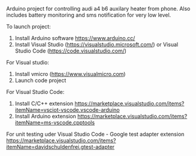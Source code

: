 Arduino project for controlling audi a4 b6 auxilary heater from phone.
Also includes battery monitoring and sms notification for very low level.

To launch project:
1) Install Arduino software https://www.arduino.cc/
2) Install Visual Studio (https://visualstudio.microsoft.com/) or Visual Studio Code (https://code.visualstudio.com/)

For Visual studio:
1) Install vmicro (https://www.visualmicro.com)
2) Launch code project

For Visual Studio Code:
1) Install C/C++ extension https://marketplace.visualstudio.com/items?itemName=vsciot-vscode.vscode-arduino
2) Install Arduino extension https://marketplace.visualstudio.com/items?itemName=ms-vscode.cpptools

For unit testing uder Visual Studio Code - Google test adapter extension https://marketplace.visualstudio.com/items?itemName=davidschuldenfrei.gtest-adapter
